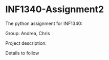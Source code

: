 # INF1340-Assignment2


The python assignment for INF1340:

Group: Andrea, Chris

Project description:

Details to follow
